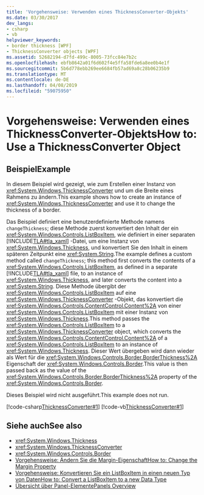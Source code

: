 ```yaml
---
title: 'Vorgehensweise: Verwenden eines ThicknessConverter-Objekts'
ms.date: 03/30/2017
dev_langs:
- csharp
- vb
helpviewer_keywords:
- border thickness [WPF]
- ThicknessConverter objects [WPF]
ms.assetid: 52682194-d7fd-499c-8005-73fcc84e7b2c
ms.openlocfilehash: ebfb8642a01f6d602f4e5ffa58fde6a8ee0b4e1f
ms.sourcegitcommit: 5b6d778ebb269ee6684fb57ad69a8c28b06235b9
ms.translationtype: MT
ms.contentlocale: de-DE
ms.lasthandoff: 04/08/2019
ms.locfileid: "59075950"
---
```

# <a name="how-to-use-a-thicknessconverter-object"></a><span data-ttu-id="21ba7-102">Vorgehensweise: Verwenden eines ThicknessConverter-Objekts</span><span class="sxs-lookup"><span data-stu-id="21ba7-102">How to: Use a ThicknessConverter Object</span></span>
## <a name="example"></a><span data-ttu-id="21ba7-103">Beispiel</span><span class="sxs-lookup"><span data-stu-id="21ba7-103">Example</span></span>  
 <span data-ttu-id="21ba7-104">In diesem Beispiel wird gezeigt, wie zum Erstellen einer Instanz von <xref:System.Windows.ThicknessConverter> und um die Breite eines Rahmens zu ändern.</span><span class="sxs-lookup"><span data-stu-id="21ba7-104">This example shows how to create an instance of <xref:System.Windows.ThicknessConverter> and use it to change the thickness of a border.</span></span>  
  
 <span data-ttu-id="21ba7-105">Das Beispiel definiert eine benutzerdefinierte Methode namens `changeThickness`; diese Methode zuerst konvertiert den Inhalt der ein <xref:System.Windows.Controls.ListBoxItem>, wie definiert in einer separaten [!INCLUDE[TLA#tla_xaml](../../../../includes/tlasharptla-xaml-md.md)] -Datei, um eine Instanz von <xref:System.Windows.Thickness>, und konvertiert Sie den Inhalt in einem späteren Zeitpunkt eine <xref:System.String>.</span><span class="sxs-lookup"><span data-stu-id="21ba7-105">The example defines a custom method called `changeThickness`; this method first converts the contents of a <xref:System.Windows.Controls.ListBoxItem>, as defined in a separate [!INCLUDE[TLA#tla_xaml](../../../../includes/tlasharptla-xaml-md.md)] file, to an instance of <xref:System.Windows.Thickness>, and later converts the content into a <xref:System.String>.</span></span> <span data-ttu-id="21ba7-106">Diese Methode übergibt der <xref:System.Windows.Controls.ListBoxItem> auf eine <xref:System.Windows.ThicknessConverter> -Objekt, das konvertiert die <xref:System.Windows.Controls.ContentControl.Content%2A> von einer <xref:System.Windows.Controls.ListBoxItem> mit einer Instanz von <xref:System.Windows.Thickness>.</span><span class="sxs-lookup"><span data-stu-id="21ba7-106">This method passes the <xref:System.Windows.Controls.ListBoxItem> to a <xref:System.Windows.ThicknessConverter> object, which converts the <xref:System.Windows.Controls.ContentControl.Content%2A> of a <xref:System.Windows.Controls.ListBoxItem> to an instance of <xref:System.Windows.Thickness>.</span></span> <span data-ttu-id="21ba7-107">Dieser Wert übergeben wird dann wieder als Wert für die <xref:System.Windows.Controls.Border.BorderThickness%2A> Eigenschaft der <xref:System.Windows.Controls.Border>.</span><span class="sxs-lookup"><span data-stu-id="21ba7-107">This value is then passed back as the value of the <xref:System.Windows.Controls.Border.BorderThickness%2A> property of the <xref:System.Windows.Controls.Border>.</span></span>  
  
 <span data-ttu-id="21ba7-108">Dieses Beispiel wird nicht ausgeführt.</span><span class="sxs-lookup"><span data-stu-id="21ba7-108">This example does not run.</span></span>  
  
 [!code-csharp[ThicknessConverter#1](~/samples/snippets/csharp/VS_Snippets_Wpf/ThicknessConverter/CSharp/Window1.xaml.cs#1)]
 [!code-vb[ThicknessConverter#1](~/samples/snippets/visualbasic/VS_Snippets_Wpf/ThicknessConverter/VisualBasic/Window1.xaml.vb#1)]  
  
## <a name="see-also"></a><span data-ttu-id="21ba7-109">Siehe auch</span><span class="sxs-lookup"><span data-stu-id="21ba7-109">See also</span></span>

- <xref:System.Windows.Thickness>
- <xref:System.Windows.ThicknessConverter>
- <xref:System.Windows.Controls.Border>
- [<span data-ttu-id="21ba7-110">Vorgehensweise: Ändern Sie die Margin-Eigenschaft</span><span class="sxs-lookup"><span data-stu-id="21ba7-110">How to: Change the Margin Property</span></span>](https://docs.microsoft.com/previous-versions/dotnet/netframework-3.5/ms750561(v=vs.90))
- [<span data-ttu-id="21ba7-111">Vorgehensweise: Konvertieren Sie ein ListBoxItem in einen neuen Typ von Daten</span><span class="sxs-lookup"><span data-stu-id="21ba7-111">How to: Convert a ListBoxItem to a new Data Type</span></span>](https://docs.microsoft.com/previous-versions/dotnet/netframework-3.5/ms749147(v=vs.90))
- [<span data-ttu-id="21ba7-112">Übersicht über Panel-Elemente</span><span class="sxs-lookup"><span data-stu-id="21ba7-112">Panels Overview</span></span>](../controls/panels-overview.md)
